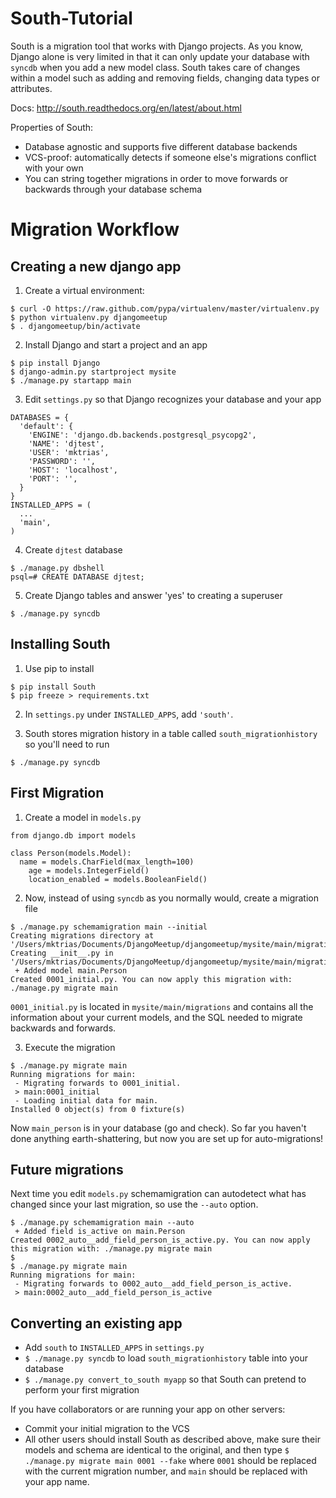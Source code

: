 South-Tutorial
==============

South is a migration tool that works with Django projects. As you know, Django alone is very limited in that it can only update your database with `syncdb` when you add a new model class. South takes care of changes within a model such as adding and removing fields, changing data types or attributes.  

Docs: http://south.readthedocs.org/en/latest/about.html

Properties of South:
- Database agnostic and supports five different database backends
- VCS-proof: automatically detects if someone else's migrations conflict with your own
- You can string together migrations in order to move forwards or backwards through your database schema

# Migration Workflow

## Creating a new django app

1) Create a virtual environment:
```
$ curl -O https://raw.github.com/pypa/virtualenv/master/virtualenv.py
$ python virtualenv.py djangomeetup
$ . djangomeetup/bin/activate
```

2) Install Django and start a project and an app
```
$ pip install Django
$ django-admin.py startproject mysite
$ ./manage.py startapp main
```

3) Edit `settings.py` so that Django recognizes your database and your app
```
DATABASES = {
  'default': {
    'ENGINE': 'django.db.backends.postgresql_psycopg2',
    'NAME': 'djtest',
    'USER': 'mktrias',
    'PASSWORD': '',
    'HOST': 'localhost',
    'PORT': '',
  }
}
INSTALLED_APPS = (
  ...
  'main',
)
```

4) Create `djtest` database
```
$ ./manage.py dbshell
psql=# CREATE DATABASE djtest; 
```

5) Create Django tables and answer 'yes' to creating a superuser
```
$ ./manage.py syncdb
```

## Installing South

1) Use pip to install
```
$ pip install South
$ pip freeze > requirements.txt
```

2) In `settings.py` under `INSTALLED_APPS`, add `'south'`.

3) South stores migration history in a table called `south_migrationhistory` so you'll need to run 
```
$ ./manage.py syncdb
```

## First Migration

1) Create a model in `models.py`
```
from django.db import models

class Person(models.Model):
  name = models.CharField(max_length=100)
	age = models.IntegerField()
	location_enabled = models.BooleanField()
```

2) Now, instead of using `syncdb` as you normally would, create a migration file
```
$ ./manage.py schemamigration main --initial
Creating migrations directory at '/Users/mktrias/Documents/DjangoMeetup/djangomeetup/mysite/main/migrations'...
Creating __init__.py in '/Users/mktrias/Documents/DjangoMeetup/djangomeetup/mysite/main/migrations'...
 + Added model main.Person
Created 0001_initial.py. You can now apply this migration with: ./manage.py migrate main
```

`0001_initial.py` is located in `mysite/main/migrations` and contains all the information about your current models, and the SQL needed to migrate backwards and forwards.

3) Execute the migration
```
$ ./manage.py migrate main
Running migrations for main:
 - Migrating forwards to 0001_initial.
 > main:0001_initial
 - Loading initial data for main.
Installed 0 object(s) from 0 fixture(s)
```

Now `main_person` is in your database (go and check). So far you haven't done anything earth-shattering, but now you are set up for auto-migrations!

## Future migrations

Next time you edit `models.py` schemamigration can autodetect what has changed since your last migration, so use the `--auto` option.
```
$ ./manage.py schemamigration main --auto
 + Added field is_active on main.Person
Created 0002_auto__add_field_person_is_active.py. You can now apply this migration with: ./manage.py migrate main
$
$ ./manage.py migrate main
Running migrations for main:
 - Migrating forwards to 0002_auto__add_field_person_is_active.
 > main:0002_auto__add_field_person_is_active
```

## Converting an existing app

- Add `south` to `INSTALLED_APPS` in `settings.py`
- `$ ./manage.py syncdb` to load `south_migrationhistory` table into your database
- `$ ./manage.py convert_to_south myapp` so that South can pretend to perform your first migration
 
If you have collaborators or are running your app on other servers:

- Commit your initial migration to the VCS
- All other users should install South as described above, make sure their models and schema are identical to the original, and then type `$ ./manage.py migrate main 0001 --fake` where `0001` should be replaced with the current migration number, and `main` should be replaced with your app name.



